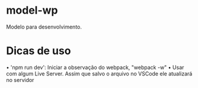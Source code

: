 # model-wp
Modelo para desenvolvimento.

# Dicas de uso
• 'npm run dev': Iniciar a observação do webpack, "webpack -w"
• Usar com algum Live Server. Assim que salvo o arquivo no VSCode ele atualizará no servidor